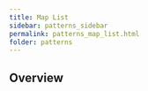 ```yaml
---
title: Map List
sidebar: patterns_sidebar
permalink: patterns_map_list.html
folder: patterns
---
```


## Overview

